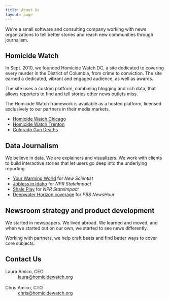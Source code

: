 ```yaml
---
title: About Us
layout: page
---
```


We're a small software and consulting company working with news organizations to tell better stories and reach new communities through journalism.


Homicide Watch
--------------

In Sept. 2010, we founded Homicide Watch DC, a site dedicated to covering every murder in the District of Columbia, from crime to conviction. The site earned a dedicated, vibrant and engaged audience, as well as awards.

The site uses a custom platform, combining blogging and rich data, that allows reporters to find and tell stories other news outlets miss.

The Homicide Watch framework is available as a hosted platform, licensed exclusively to our partners in their media markets.

 - [Homicide Watch Chicago](http://homicides.suntimes.com)
 - [Homicide Watch Trenton](http://trenton.homicidewatch.org)
 - [Colorado Gun Deaths](http://coloradogundeaths.com)


Data Journalism
---------------

We believe in data. We are explainers and visualizers. We work with clients to build interactive stories that let users go deep into the underlying reporting.

 - [Your Warming World](http://warmingworld.newscientistapps.com/) for *New Scientist*
 - [Jobless in Idaho](http://stateimpact.npr.org/maps/idaho/unemployment/#2012/February/Ada) for *NPR StateImpact*
 - [Shale Play](http://stateimpact.npr.org/pennsylvania/drilling/) for *NPR StateImpact*
 - [Deepwater Horizon coverage](http://www.pbs.org/newshour/rundown/horizon-oil-spill.html) for *PBS NewsHour*

Newsroom strategy and product development
-----------------------------------------

We started in newspapers. We lived abroad. We learned and moved, and when we started out on our own, we started to see news differently.

Working with partners, we help craft beats and find better ways to cover core subjects.


Contact Us
----------

<dl>
	<dt>Laura Amico, CEO</dt>
	<dd><a href="mailto:laura@homicidewatch.org">laura@homicidewatch.org</a></dd>
	<br>
	<dt>Chris Amico, CTO</dt>
	<dd><a href="mailto:chris@homicidewatch.org">chris@homicidewatch.org</a></dd>
</dl>

